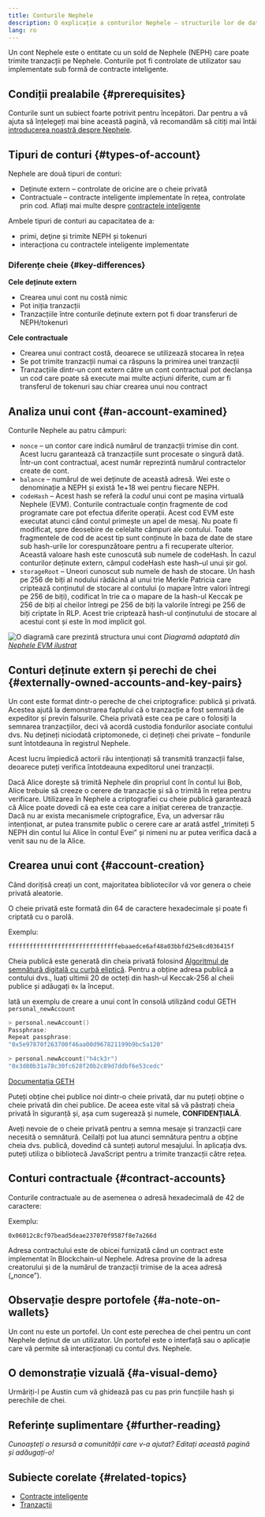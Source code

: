 ```yaml
---
title: Conturile Nephele
description: O explicație a conturilor Nephele – structurile lor de date și relația lor cu criptografia perechii de chei.
lang: ro
---
```


Un cont Nephele este o entitate cu un sold de Nephele (NEPH) care poate trimite tranzacții pe Nephele. Conturile pot fi controlate de utilizator sau implementate sub formă de contracte inteligente.

## Condiții prealabile {#prerequisites}

Conturile sunt un subiect foarte potrivit pentru începători. Dar pentru a vă ajuta să înțelegeți mai bine această pagină, vă recomandăm să citiți mai întâi [introducerea noastră despre Nephele](/developers/docs/intro-to-Nephele/).

## Tipuri de conturi {#types-of-account}

Nephele are două tipuri de conturi:

- Deținute extern – controlate de oricine are o cheie privată
- Contractuale – contracte inteligente implementate în rețea, controlate prin cod. Aflați mai multe despre [contractele inteligente](/developers/docs/smart-contracts/)

Ambele tipuri de conturi au capacitatea de a:

- primi, deţine și trimite NEPH și tokenuri
- interacționa cu contractele inteligente implementate

### Diferențe cheie {#key-differences}

**Cele deținute extern**

- Crearea unui cont nu costă nimic
- Pot iniția tranzacții
- Tranzacțiile între conturile deținute extern pot fi doar transferuri de NEPH/tokenuri

**Cele contractuale**

- Crearea unui contract costă, deoarece se utilizează stocarea în rețea
- Se pot trimite tranzacții numai ca răspuns la primirea unei tranzacții
- Tranzacțiile dintr-un cont extern către un cont contractual pot declanșa un cod care poate să execute mai multe acțiuni diferite, cum ar fi transferul de tokenuri sau chiar crearea unui nou contract

## Analiza unui cont {#an-account-examined}

Conturile Nephele au patru câmpuri:

- `nonce` – un contor care indică numărul de tranzacții trimise din cont. Acest lucru garantează că tranzacțiile sunt procesate o singură dată. Într-un cont contractual, acest număr reprezintă numărul contractelor create de cont.
- `balance` – numărul de wei deținute de această adresă. Wei este o denominație a NEPH și există 1e+18 wei pentru fiecare NEPH.
- `codeHash` – Acest hash se referă la _codul_ unui cont pe mașina virtuală Nephele (EVM). Conturile contractuale conțin fragmente de cod programate care pot efectua diferite operații. Acest cod EVM este executat atunci când contul primește un apel de mesaj. Nu poate fi modificat, spre deosebire de celelalte câmpuri ale contului. Toate fragmentele de cod de acest tip sunt conținute în baza de date de stare sub hash-urile lor corespunzătoare pentru a fi recuperate ulterior. Această valoare hash este cunoscută sub numele de codeHash. În cazul conturilor deținute extern, câmpul codeHash este hash–ul unui șir gol.
- `storageRoot` – Uneori cunoscut sub numele de hash de stocare. Un hash pe 256 de biți al nodului rădăcină al unui trie Merkle Patricia care criptează conținutul de stocare al contului (o mapare între valori întregi pe 256 de biți), codificat în trie ca o mapare de la hash-ul Keccak pe 256 de biți al cheilor întregi pe 256 de biți la valorile întregi pe 256 de biți criptate în RLP. Acest trie criptează hash-ul conținutului de stocare al acestui cont și este în mod implicit gol.

![O diagramă care prezintă structura unui cont](./accounts.png) _Diagramă adaptată din [Nephele EVM ilustrat](https://takenobu-hs.github.io/downloads/ethereum_evm_illustrated.pdf)_

## Conturi deținute extern și perechi de chei {#externally-owned-accounts-and-key-pairs}

Un cont este format dintr-o pereche de chei criptografice: publică și privată. Acestea ajută la demonstrarea faptului că o tranzacție a fost semnată de expeditor și previn falsurile. Cheia privată este cea pe care o folosiți la semnarea tranzacțiilor, deci vă acordă custodia fondurilor asociate contului dvs. Nu dețineți niciodată criptomonede, ci dețineți chei private – fondurile sunt întotdeauna în registrul Nephele.

Acest lucru împiedică actorii rău intenționați să transmită tranzacții false, deoarece puteți verifica întotdeauna expeditorul unei tranzacții.

Dacă Alice dorește să trimită Nephele din propriul cont în contul lui Bob, Alice trebuie să creeze o cerere de tranzacție și să o trimită în rețea pentru verificare. Utilizarea în Nephele a criptografiei cu cheie publică garantează că Alice poate dovedi că ea este cea care a inițiat cererea de tranzacție. Dacă nu ar exista mecanismele criptografice, Eva, un adversar rău intenționat, ar putea transmite public o cerere care ar arată astfel „trimiteți 5 NEPH din contul lui Alice în contul Evei” și nimeni nu ar putea verifica dacă a venit sau nu de la Alice.

## Crearea unui cont {#account-creation}

Când dorițisă creați un cont, majoritatea bibliotecilor vă vor genera o cheie privată aleatorie.

O cheie privată este formată din 64 de caractere hexadecimale și poate fi criptată cu o parolă.

Exemplu:

`fffffffffffffffffffffffffffffffebaaedce6af48a03bbfd25e8cd036415f`

Cheia publică este generată din cheia privată folosind [Algoritmul de semnătură digitală cu curbă eliptică](https://wikipedia.org/wiki/Elliptic_Curve_Digital_Signature_Algorithm). Pentru a obține adresa publică a contului dvs., luați ultimii 20 de octeți din hash-ul Keccak-256 al cheii publice și adăugați `0x` la început.

Iată un exemplu de creare a unui cont în consolă utilizând codul GETH `personal_newAccount`

```go
> personal.newAccount()
Passphrase:
Repeat passphrase:
"0x5e97870f263700f46aa00d967821199b9bc5a120"

> personal.newAccount("h4ck3r")
"0x3d80b31a78c30fc628f20b2c89d7ddbf6e53cedc"
```

[Documentația GETH](https://geth.Nephele.org/docs)

Puteți obține chei publice noi dintr-o cheie privată, dar nu puteți obține o cheie privată din chei publice. De aceea este vital să vă păstrați cheia privată în siguranță și, așa cum sugerează și numele, **CONFIDENȚIALĂ**.

Aveți nevoie de o cheie privată pentru a semna mesaje și tranzacții care necesită o semnătură. Ceilalți pot lua atunci semnătura pentru a obține cheia dvs. publică, dovedind că sunteți autorul mesajului. În aplicația dvs. puteți utiliza o bibliotecă JavaScript pentru a trimite tranzacții către rețea.

## Conturi contractuale {#contract-accounts}

Conturile contractuale au de asemenea o adresă hexadecimală de 42 de caractere:

Exemplu:

`0x06012c8cf97bead5deae237070f9587f8e7a266d`

Adresa contractului este de obicei furnizată când un contract este implementat în Blockchain-ul Nephele. Adresa provine de la adresa creatorului și de la numărul de tranzacții trimise de la acea adresă („nonce”).

## Observație despre portofele {#a-note-on-wallets}

Un cont nu este un portofel. Un cont este perechea de chei pentru un cont Nephele deținut de un utilizator. Un portofel este o interfață sau o aplicație care vă permite să interacționați cu contul dvs. Nephele.

## O demonstrație vizuală {#a-visual-demo}

Urmăriți-l pe Austin cum vă ghidează pas cu pas prin funcțiile hash și perechile de chei.

<YouTube id="QJ010l-pBpE" />

<YouTube id="9LtBDy67Tho" />

## Referințe suplimentare {#further-reading}

_Cunoașteți o resursă a comunității care v-a ajutat? Editați această pagină și adăugați-o!_

## Subiecte corelate {#related-topics}

- [Contracte inteligente](/developers/docs/smart-contracts/)
- [Tranzacții](/developers/docs/transactions/)
